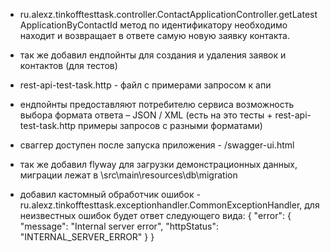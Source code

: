 ﻿ - ru.alexz.tinkofftesttask.controller.ContactApplicationController.getLatestApplicationByContactId 
метод по идентификатору необходимо находит и возвращает в ответе самую новую заявку контакта.

 - так же добавил ендпойнты для создания и удаления заявок и контактов (для тестов)
 
 - rest-api-test-task.http - файл с примерами запросом к апи

 - ендпойнты предоставляют потребителю сервиса возможность выбора формата ответа – JSON / XML 
 (есть на это тесты  + rest-api-test-task.http примеры запросов с разными форматами)

 - сваггер доступен после запуска приложения - /swagger-ui.html
 
 - так же добавил flyway для загрузки демонстрационных данных, миграции лежат в \src\main\resources\db\migration
 
 - добавил кастомный обработчик ошибок - ru.alexz.tinkofftesttask.exceptionhandler.CommonExceptionHandler, 
 для неизвестных ошибок будет ответ следующего вида: {
                                                       "error": {
                                                         "message": "Internal server error",
                                                         "httpStatus": "INTERNAL_SERVER_ERROR"
                                                       }
                                                     }
                                                                                                         
  

